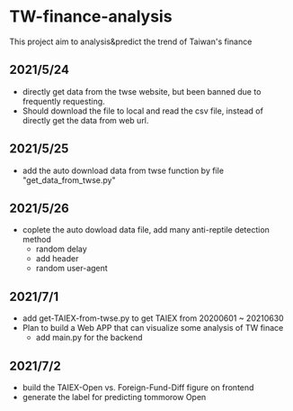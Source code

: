 # TW-finance-analysis
This project aim to analysis&amp;predict the trend of Taiwan's finance

## 2021/5/24
- directly get data from the twse website, but been banned due to frequently requesting.
- Should download the file to local and read the csv file, instead of directly get the data from web url.
## 2021/5/25
- add the auto download data from twse function by file "get_data_from_twse.py"
## 2021/5/26
- coplete the auto dowload data file, add many anti-reptile detection method
	- random delay
	- add header
	- random user-agent

## 2021/7/1
- add get-TAIEX-from-twse.py to get TAIEX from 20200601 ~ 20210630
- Plan to build a Web APP that can visualize some analysis of TW finace
	- add main.py for the backend

## 2021/7/2
- build the TAIEX-Open vs. Foreign-Fund-Diff figure on frontend 
- generate the label for predicting tommorow Open
